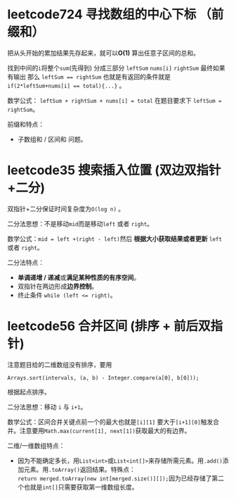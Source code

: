 # leetcode724 寻找数组的中心下标 （前缀和）
把从头开始的累加结果先存起来，就可以**O(1)** 算出任意子区间的总和。

找到中间的`i`将整个`sum`(先得到) 分成三部分 `leftSum` `nums[i]` `rightSum` 最终如果有输出 那么 `leftSum == rightSum` 也就是有返回的条件就是 `if(2*leftSum+nums[i] == total){...}`   。

数学公式： `leftSum + rightSum + nums[i] = total` 在题目要求下 `leftSum = rightSum`。

前缀和特点：
- 子数组和 / 区间和 问题。
# leetcode35 搜索插入位置 (双边双指针+二分)
双指针+二分保证时间复杂度为`O(log n)` 。

二分法思想：不是移动`mid`而是移动`left` 或者 `right`。

数学公式：`mid = left +(right - left)`然后 **根据大小获取结果或者更新**  `left` 或者 `right`。

二分法特点：
- **单调递增 / 递减**或**满足某种性质的有序空间**。
- 双指针在两边形成**边界控制**。
- 终止条件 `while (left <= right)`。
# leetcode56 合并区间 (排序 + 前后双指针)
注意题目给的二维数组没有排序，要用

`Arrays.sort(intervals, (a, b) - Integer.compare(a[0], b[0]));`

根据起点排序。

二分法思想：移动 `i` 与 `i+1`。

数学公式：区间合并关键点前一个的最大也就是`[i][1]` 要大于`[i+1][0]`触发合并。注意要用`Math.max(current[1], next[1])`获取最大的有边界。

二维/一维数组特点：
- 因为不能确定多长，用`List<int>`或`List<int[]>`来存储所需元素。用`.add()`添加元素。用`.toArray()`返回结果。特殊点：
`return merged.toArray(new int[merged.size()][]);`因为已经存储了第二个也就是`int[]`只需要获取第一维数组长度。


